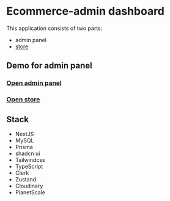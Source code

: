 # Ecommerce-admin dashboard

This application consists of two parts:

- admin panel
- [store]()

## Demo for admin panel

### [Open admin panel]()

### [Open store]()

## Stack

- NextJS
- MySQL
- Prisma
- shadcn ui
- Tailwindcss
- TypeScript
- Clerk
- Zustand
- Cloudinary
- PlanetScale
